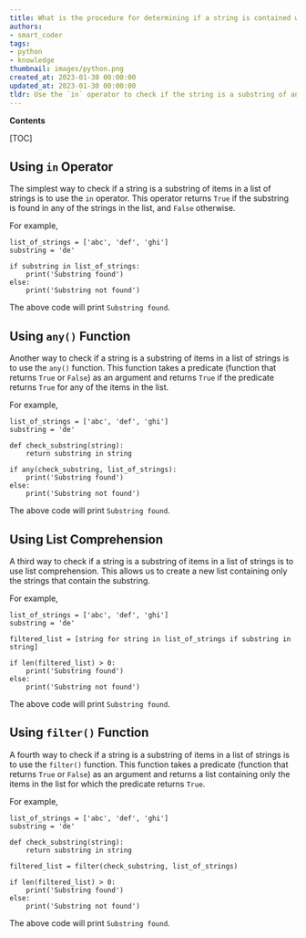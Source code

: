```yaml
---
title: What is the procedure for determining if a string is contained within a list of strings?
authors:
- smart_coder
tags:
- python
- knowledge
thumbnail: images/python.png
created_at: 2023-01-30 00:00:00
updated_at: 2023-01-30 00:00:00
tldr: Use the `in` operator to check if the string is a substring of any items in the list of strings.
---
```


**Contents**

[TOC]

## Using `in` Operator

The simplest way to check if a string is a substring of items in a list of strings is to use the `in` operator. This operator returns `True` if the substring is found in any of the strings in the list, and `False` otherwise.

For example,

```
list_of_strings = ['abc', 'def', 'ghi']
substring = 'de'

if substring in list_of_strings:
    print('Substring found')
else:
    print('Substring not found')
```

The above code will print `Substring found`.

## Using `any()` Function

Another way to check if a string is a substring of items in a list of strings is to use the `any()` function. This function takes a predicate (function that returns `True` or `False`) as an argument and returns `True` if the predicate returns `True` for any of the items in the list.

For example,

```
list_of_strings = ['abc', 'def', 'ghi']
substring = 'de'

def check_substring(string):
    return substring in string

if any(check_substring, list_of_strings):
    print('Substring found')
else:
    print('Substring not found')
```

The above code will print `Substring found`.

## Using List Comprehension

A third way to check if a string is a substring of items in a list of strings is to use list comprehension. This allows us to create a new list containing only the strings that contain the substring.

For example,

```
list_of_strings = ['abc', 'def', 'ghi']
substring = 'de'

filtered_list = [string for string in list_of_strings if substring in string]

if len(filtered_list) > 0:
    print('Substring found')
else:
    print('Substring not found')
```

The above code will print `Substring found`.

## Using `filter()` Function

A fourth way to check if a string is a substring of items in a list of strings is to use the `filter()` function. This function takes a predicate (function that returns `True` or `False`) as an argument and returns a list containing only the items in the list for which the predicate returns `True`.

For example,

```
list_of_strings = ['abc', 'def', 'ghi']
substring = 'de'

def check_substring(string):
    return substring in string

filtered_list = filter(check_substring, list_of_strings)

if len(filtered_list) > 0:
    print('Substring found')
else:
    print('Substring not found')
```

The above code will print `Substring found`.
